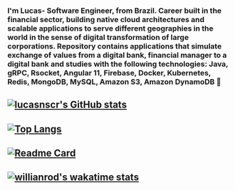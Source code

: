 ### I'm Lucas- Software Engineer, from Brazil. Career built in the financial sector, building native cloud architectures and scalable applications to serve different geographies in the world in the sense of digital transformation of large corporations. Repository contains applications that simulate exchange of values from a digital bank, financial manager to a digital bank and studies with the following technologies: Java, gRPC, Rsocket, Angular 11, Firebase, Docker, Kubernetes, Redis, MongoDB, MySQL, Amazon S3, Amazon DynamoDB 👋


## [![lucasnscr's GitHub stats](https://github-readme-stats.vercel.app/api?username=lucasnscr)](https://github.com/lucasnscr/github-readme-stats)
## [![Top Langs](https://github-readme-stats.vercel.app/api/top-langs/?username=lucasnscr&layout=compact)](https://github.com/lucasnscr/github-readme-stats)
## [![Readme Card](https://github-readme-stats.vercel.app/api/pin/?username=lucasnscr&repo=github-readme-stats)](https://github.com/lucasnscr/github-readme-stats)
## [![willianrod's wakatime stats](https://github-readme-stats.vercel.app/api/wakatime?username=willianrod)](https://github.com/anuraghazra/github-readme-stats)
